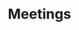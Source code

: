 ---
title: Meetings
menu:
  sidebar:
    name: Meetings
    identifier: meetings
    parent: rules-of-engagement
    weight: 20
---